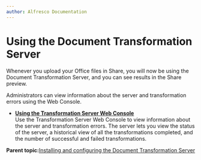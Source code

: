 ```yaml
---
author: Alfresco Documentation
---
```


# Using the Document Transformation Server

Whenever you upload your Office files in Share, you will now be using the Document Transformation Server, and you can see results in the Share preview.

Administrators can view information about the server and transformation errors using the Web Console.

-   **[Using the Transformation Server Web Console](../tasks/transerv-webconsole.md)**  
Use the Transformation Server Web Console to view information about the server and transformation errors. The server lets you view the status of the server, a historical view of all the transformations completed, and the number of successful and failed transformations.

**Parent topic:**[Installing and configuring the Document Transformation Server](../concepts/transerv-intro.md)

